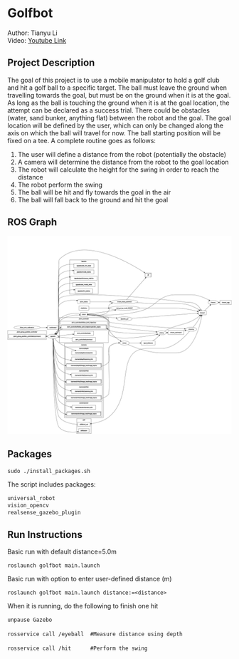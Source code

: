 # Golfbot
Author: Tianyu Li  
Video: [Youtube Link](https://www.youtube.com/watch?v=YvJyH1p41-M)

## Project Description

The goal of this project is to use a mobile manipulator to hold a golf club and hit a golf ball to a specific target. The ball must leave the ground when travelling towards the goal, but must be on the ground when it is at the goal. As long as the ball is touching the ground when it is at the goal location, the attempt can be declared as a success trial. There could be obstacles (water, sand bunker, anything flat) between the robot and the goal. The goal location will be defined by the user, which can only be changed along the axis on which the ball will travel for now. The ball starting position will be fixed on a tee. A complete routine goes as follows:
1. The user will define a distance from the robot (potentially the obstacle)
2. A camera will determine the distance from the robot to the goal location
3. The robot will calculate the height for the swing in order to reach the distance
4. The robot perform the swing
5. The ball will be hit and fly towards the goal in the air
6. The ball will fall back to the ground and hit the goal



## ROS Graph
![ros_graph](rosgraph_complete.png)


## Packages
```
sudo ./install_packages.sh
```

The script includes packages:
```
universal_robot
vision_opencv
realsense_gazebo_plugin
```

## Run Instructions


Basic run with default distance=5.0m
```
roslaunch golfbot main.launch
```

Basic run with option to enter user-defined distance (m)
```
roslaunch golfbot main.launch distance:=<distance>
```

When it is running, do the following to finish one hit
```
unpause Gazebo

rosservice call /eyeball  #Measure distance using depth

rosservice call /hit      #Perform the swing
```
